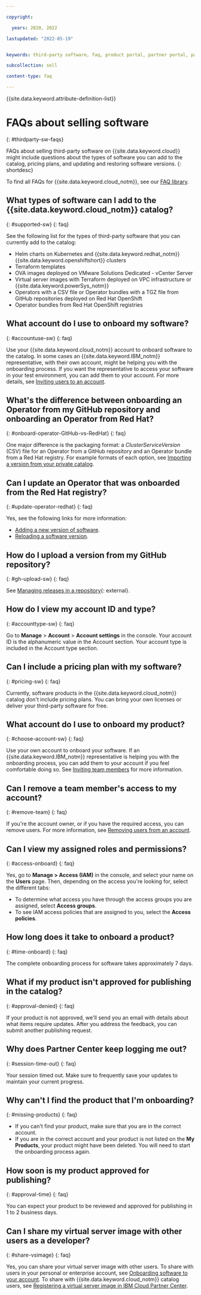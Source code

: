 ```yaml
---

copyright:

  years: 2020, 2022

lastupdated: "2022-05-19"


keywords: third-party software, faq, product portal, partner portal, partners, sellers, help, third-party, software, partner center, frequently asked questions

subcollection: sell

content-type: faq

---
```


{{site.data.keyword.attribute-definition-list}}

# FAQs about selling software
{: #thirdparty-sw-faqs}

FAQs about selling third-party software on {{site.data.keyword.cloud}} might include questions about the types of software you can add to the catalog, pricing plans, and updating and restoring software versions. 
{: shortdesc}

To find all FAQs for {{site.data.keyword.cloud_notm}}, see our [FAQ library](/docs/faqs).

## What types of software can I add to the {{site.data.keyword.cloud_notm}} catalog? 
{: #supported-sw}
{: faq}

See the following list for the types of third-party software that you can currently add to the catalog:

* Helm charts on Kubernetes and {{site.data.keyword.redhat_notm}} {{site.data.keyword.openshiftshort}} clusters
* Terraform templates
* OVA images deployed on VMware Solutions Dedicated - vCenter Server
* Virtual server images with Terraform deployed on VPC infrastructure or {{site.data.keyword.powerSys_notm}}
* Operators with a CSV file or Operator bundles with a TGZ file from GitHub repositories deployed on Red Hat OpenShift
* Operator bundles from Red Hat OpenShift registries

## What account do I use to onboard my software? 
{: #accountuse-sw}
{: faq}

Use your {{site.data.keyword.cloud_notm}} account to onboard software to the catalog. In some cases an {{site.data.keyword.IBM_notm}} representative, with their own account, might be helping you with the onboarding process. If you want the representative to access your software in your test environment, you can add them to your account. For more details, see [Inviting users to an account](/docs/account?topic=account-iamuserinv).

## What's the difference between onboarding an Operator from my GitHub repository and onboarding an Operator from Red Hat? 
{: #onboard-operator-GitHub-vs-RedHat}
{: faq}

One major difference is the packaging format: a *ClusterServiceVersion* (CSV) file for an Operator from a GitHub repository and an Operator bundle from a Red Hat registry. For example formats of each option, see [Importing a version from your private catalog](/docs/sell?topic=sell-sw-validate#sw-validate-add).

## Can I update an Operator that was onboarded from the Red Hat registry?
{: #update-operator-redhat}
{: faq}

Yes, see the following links for more information:

* [Adding a new version of software](/docs/sell?topic=sell-add-version-software).
* [Reloading a software version](/docs/sell?topic=sell-software-reload).

## How do I upload a version from my GitHub repository?
{: #gh-upload-sw}
{: faq}

See [Managing releases in a repository](https://docs.github.com/en/github/administering-a-repository/managing-releases-in-a-repository){: external}.

## How do I view my account ID and type? 
{: #accounttype-sw}
{: faq}

Go to **Manage** > **Account** > **Account settings** in the console. Your account ID is the alphanumeric value in the Account section. Your account type is included in the Account type section. 

## Can I include a pricing plan with my software?
{: #pricing-sw}
{: faq}

Currently, software products in the {{site.data.keyword.cloud_notm}} catalog don't include pricing plans. You can bring your own licenses or deliver your third-party software for free. 

## What account do I use to onboard my product?
{: #choose-account-sw}
{: faq}

Use your own account to onboard your software. If an {{site.data.keyword.IBM_notm}} representative is helping you with the onboarding process, you can add them to your account if you feel comfortable doing so. See [Inviting team members](/docs/sell?topic=sell-sw-invite-team) for more information. 

## Can I remove a team member's access to my account?
{: #remove-team}
{: faq}

If you're the account owner, or if you have the required access, you can remove users. For more information, see [Removing users from an account](/docs/account?topic=account-remove).

## Can I view my assigned roles and permissions?
{: #access-onboard}
{: faq}

Yes, go to **Manage > Access (IAM)** in the console, and select your name on the **Users** page. Then, depending on the access you're looking for, select the different tabs:

* To determine what access you have through the access groups you are assigned, select **Access groups**.
* To see IAM access policies that are assigned to you, select the **Access policies**.

## How long does it take to onboard a product? 
{: #time-onboard}
{: faq}

The complete onboarding process for software takes approximately 7 days. 

## What if my product isn't approved for publishing in the catalog?
{: #approval-denied}
{: faq}

If your product is not approved, we'll send you an email with details about what items require updates. After you address the feedback, you can submit another publishing request.

## Why does Partner Center keep logging me out? 
{: #session-time-out}
{: faq}

Your session timed out. Make sure to frequently save your updates to maintain your current progress.

## Why can't I find the product that I'm onboarding? 
{: #missing-products}
{: faq}

* If you can't find your product, make sure that you are in the correct account. 
* If you are in the correct account and your product is not listed on the **My Products**, your product might have been deleted. You will need to start the onboarding process again.

## How soon is my product approved for publishing? 
{: #approval-time}
{: faq}

You can expect your product to be reviewed and approved for publishing in 1 to 2 business days.

## Can I share my virtual server image with other users as a developer? 
{: #share-vsimage}
{: faq}

Yes, you can share your virtual server image with other users. To share with users in your personal or enterprise account, see [Onboarding software to your account](/docs/account?topic=account-create-private-catalog&interface=ui). To share with {{site.data.keyword.cloud_notm}} catalog users, see [Registering a virtual server image in IBM Cloud Partner Center](/docs/sell?topic=sell-vsimage-register).
